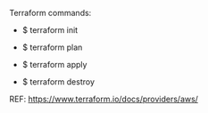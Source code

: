 Terraform commands:

- $ terraform init

- $ terraform plan

- $ terraform apply

- $ terraform destroy


REF: https://www.terraform.io/docs/providers/aws/
